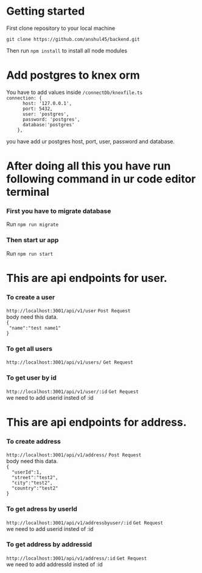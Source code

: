 <h1>
Getting started 
</h1>
<p>First clone repository to your local machine</p>
<code>git clone https://github.com/anshul45/backend.git</code>
<p>Then run <code>npm install</code> to install all node modules</p>
<h1>Add postgres to knex orm</h1>
<p>You have to add values inside <code>/connectDb/knexfile.ts</code> </br> 
<code>connection: {
      host: '127.0.0.1',
      port: 5432,
      user: 'postgres',
      password: 'postgres',
      database:'postgres'
    },</code></p>
<p>you have add ur postgres host, port, user, password and database.</p>

<h1>After doing all this you have run following command in ur code editor terminal</h1>

<h3>First you have to migrate database</h3>
Run <code>npm run migrate</code>

<h3>Then start ur app </h3>
Run <code>npm run start</code>


<h1>This are api endpoints for user.</h1>
<h3>To create a user</h3>
<p><code>http://localhost:3001/api/v1/user</code>  <code>Post Request</code>  </br>
body need this data.
</br>
<code>{
 "name":"test name1"
}</code>
 </p>
<h3>To get all users</h3>
 <p><code>http://localhost:3001/api/v1/users/</code>  <code>Get Request</code> 
 </p>
 <h3>To get user by id</h3>
 <p><code>http://localhost:3001/api/v1/user/:id</code>  <code>Get Request</code> 
 </br>
 we need to add userid insted of :id 
 </p>


 <h1>This are api endpoints for address.</h1>

 <h3>To create address</h3>
<p><code>http://localhost:3001/api/v1/address/</code>  <code>Post Request</code>  </br>
body need this data.
</br>
<code>{
  "userId":1,
  "street":"test2",
  "city":"test2",
  "country":"test2"
}</code>
 </p>


 <h3>To get adress by  userId</h3>
 <p><code>http://localhost:3001/api/v1/addressbyuser/:id</code>  <code>Get Request</code> 
  </br>
 we need to add userid insted of :id 
 </p>

 <h3>To get address by  addressid</h3>
 <p><code>http://localhost:3001/api/v1/address/:id</code>  <code>Get Request</code> 
 </br>
 we need to add addressId insted of :id 
 </p>
